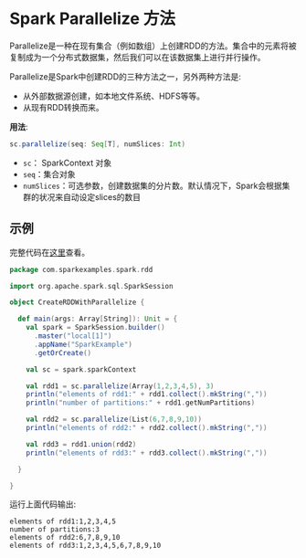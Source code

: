 # Spark Parallelize 方法

Parallelize是一种在现有集合（例如数组）上创建RDD的方法。集合中的元素将被复制成为一个分布式数据集，然后我们可以在该数据集上进行并行操作。

Parallelize是Spark中创建RDD的三种方法之一，另外两种方法是:
* 从外部数据源创建，如本地文件系统、HDFS等等。
* 从现有RDD转换而来。

**用法**:
```scala
sc.parallelize(seq: Seq[T], numSlices: Int)
```

* `sc`： SparkContext 对象
* `seq`：集合对象
* `numSlices`：可选参数，创建数据集的分片数。默认情况下，Spark会根据集群的状况来自动设定slices的数目


## 示例

完整代码在[这里](https://github.com/jhao104/spark-examples/blob/master/src/main/scala/com/sparkexamples/spark/rdd/CreateRDDWithParallelize.scala)查看。

```scala
package com.sparkexamples.spark.rdd

import org.apache.spark.sql.SparkSession

object CreateRDDWithParallelize {

  def main(args: Array[String]): Unit = {
    val spark = SparkSession.builder()
      .master("local[1]")
      .appName("SparkExample")
      .getOrCreate()

    val sc = spark.sparkContext

    val rdd1 = sc.parallelize(Array(1,2,3,4,5), 3)
    println("elements of rdd1:" + rdd1.collect().mkString(","))
    println("number of partitions:" + rdd1.getNumPartitions)

    val rdd2 = sc.parallelize(List(6,7,8,9,10))
    println("elements of rdd2:" + rdd2.collect().mkString(","))

    val rdd3 = rdd1.union(rdd2)
    println("elements of rdd3:" + rdd3.collect().mkString(","))

  }

}
```

运行上面代码输出:

```shell
elements of rdd1:1,2,3,4,5
number of partitions:3
elements of rdd2:6,7,8,9,10
elements of rdd3:1,2,3,4,5,6,7,8,9,10
```

